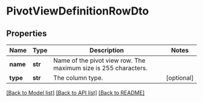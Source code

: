 # PivotViewDefinitionRowDto

## Properties
Name | Type | Description | Notes
------------ | ------------- | ------------- | -------------
**name** | **str** | Name of the pivot view row. The maximum size is 255 characters. | 
**type** | **str** | The column type. | [optional] 

[[Back to Model list]](../README.md#documentation-for-models) [[Back to API list]](../README.md#documentation-for-api-endpoints) [[Back to README]](../README.md)


